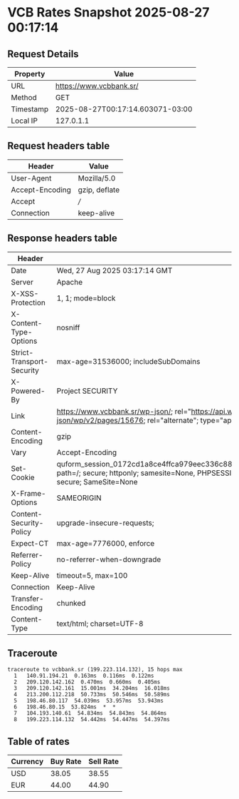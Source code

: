 # VCB Rates Snapshot 2025-08-27 00:17:14
## Request Details

| Property | Value |
|----------|-------|
| URL | https://www.vcbbank.sr/ |
| Method | GET |
| Timestamp | 2025-08-27T00:17:14.603071-03:00 |
| Local IP | 127.0.1.1 |
    
## Request headers table

| Header | Value |
|--------|-------|
| User-Agent | Mozilla/5.0 |
| Accept-Encoding | gzip, deflate |
| Accept | */* |
| Connection | keep-alive |

    
## Response headers table
| Header | Value |
|--------|-------|
| Date | Wed, 27 Aug 2025 03:17:14 GMT |
| Server | Apache |
| X-XSS-Protection | 1, 1; mode=block |
| X-Content-Type-Options | nosniff |
| Strict-Transport-Security | max-age=31536000; includeSubDomains |
| X-Powered-By | Project SECURITY |
| Link | <https://www.vcbbank.sr/wp-json/>; rel="https://api.w.org/", <https://www.vcbbank.sr/wp-json/wp/v2/pages/15676>; rel="alternate"; type="application/json", <https://www.vcbbank.sr/>; rel=shortlink |
| Content-Encoding | gzip |
| Vary | Accept-Encoding |
| Set-Cookie | quform_session_0172cd1a8ce4ffca979eec336c8836d5=yycaPFJgnRvilMfr5mo2j5K408oOoMZyah5dfQQ7; path=/; secure; httponly; samesite=None, PHPSESSID=46f045f5539aeda887bc72e936f30c42; path=/; secure; SameSite=None |
| X-Frame-Options | SAMEORIGIN |
| Content-Security-Policy | upgrade-insecure-requests; |
| Expect-CT | max-age=7776000, enforce |
| Referrer-Policy | no-referrer-when-downgrade |
| Keep-Alive | timeout=5, max=100 |
| Connection | Keep-Alive |
| Transfer-Encoding | chunked |
| Content-Type | text/html; charset=UTF-8 |

## Traceroute 

```
traceroute to vcbbank.sr (199.223.114.132), 15 hops max
  1   140.91.194.21  0.163ms  0.116ms  0.122ms 
  2   209.120.142.162  0.470ms  0.660ms  0.405ms 
  3   209.120.142.161  15.001ms  34.204ms  16.018ms 
  4   213.200.112.218  50.733ms  50.546ms  50.589ms 
  5   198.46.80.117  54.039ms  53.957ms  53.943ms 
  6   198.46.80.15  53.824ms  *  * 
  7   104.193.140.61  54.834ms  54.843ms  54.864ms 
  8   199.223.114.132  54.442ms  54.447ms  54.397ms 

```


## Table of rates

| Currency | Buy Rate | Sell Rate |
|----------|----------|-----------|
| USD | 38.05 | 38.55 |
| EUR | 44.00 | 44.90 |
